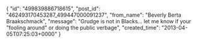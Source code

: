  {
   "id": "499839886718615",
   "post_id": "462493170453287_499447000091237",
   "from_name": "Beverly Berta Braakschmack",
   "message": "Grudge is not in Blacks... let me know if your \"fooling around\" or doing the public verbage",
   "created_time": "2013-04-05T07:25:03+0000"
 }
